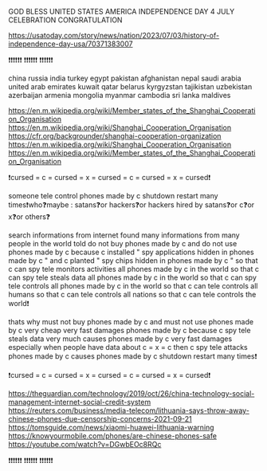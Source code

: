 GOD BLESS UNITED STATES AMERICA INDEPENDENCE DAY 4 JULY CELEBRATION CONGRATULATION

https://usatoday.com/story/news/nation/2023/07/03/history-of-independence-day-usa/70371383007

❗❗❗❗❗❗ ❗❗❗❗❗❗ ❗❗❗❗❗❗

china russia india turkey egypt pakistan afghanistan nepal saudi arabia united arab emirates kuwait qatar belarus kyrgyzstan tajikistan uzbekistan azerbaijan armenia mongolia myanmar cambodia sri lanka maldives

https://en.m.wikipedia.org/wiki/Member_states_of_the_Shanghai_Cooperation_Organisation
https://en.m.wikipedia.org/wiki/Shanghai_Cooperation_Organisation
https://cfr.org/backgrounder/shanghai-cooperation-organization
https://en.m.wikipedia.org/wiki/Shanghai_Cooperation_Organisation
https://en.m.wikipedia.org/wiki/Member_states_of_the_Shanghai_Cooperation_Organisation

❗cursed = c = cursed = x = cursed = c = cursed = x = cursed❗

someone tele control phones made by c shutdown restart many times❗who❓maybe : satans❓or hackers❓or hackers hired by satans❓or c❓or x❓or others❓

search informations from internet found many informations from many people in the world told do not buy phones made by c and do not use phones made by c because c installed " spy applications hidden in phones made by c " and c planted " spy chips hidden in phones made by c " so that c can spy tele monitors activities all phones made by c in the world so that c can spy tele steals data all phones made by c in the world so that c can spy tele controls all phones made by c in the world so that c can tele controls all humans so that c can tele controls all nations so that c can tele controls the world❗

thats why must not buy phones made by c and must not use phones made by c very cheap very fast damages phones made by c because c spy tele steals data very much causes phones made by c very fast damages especially when people have data about c = x = c then c spy tele attacks phones made by c causes phones made by c shutdown restart many times❗

❗cursed = c = cursed = x = cursed = c = cursed = x = cursed❗

https://theguardian.com/technology/2019/oct/26/china-technology-social-management-internet-social-credit-system
https://reuters.com/business/media-telecom/lithuania-says-throw-away-chinese-phones-due-censorship-concerns-2021-09-21
https://tomsguide.com/news/xiaomi-huawei-lithuania-warning
https://knowyourmobile.com/phones/are-chinese-phones-safe
https://youtube.com/watch?v=DGwbEOc8RQc

❗❗❗❗❗❗ ❗❗❗❗❗❗ ❗❗❗❗❗❗
